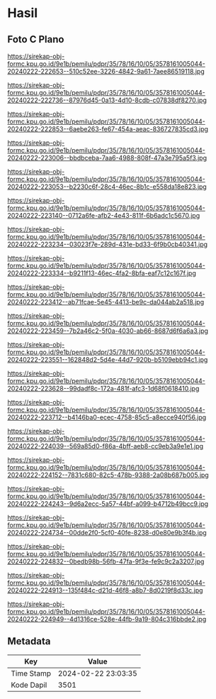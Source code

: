 # Hasil

## Foto C Plano

https://sirekap-obj-formc.kpu.go.id/9e1b/pemilu/pdpr/35/78/16/10/05/3578161005044-20240222-222653--510c52ee-3226-4842-9a61-7aee86519118.jpg

https://sirekap-obj-formc.kpu.go.id/9e1b/pemilu/pdpr/35/78/16/10/05/3578161005044-20240222-222736--87976d45-0a13-4d10-8cdb-c07838df8270.jpg

https://sirekap-obj-formc.kpu.go.id/9e1b/pemilu/pdpr/35/78/16/10/05/3578161005044-20240222-222853--6aebe263-fe67-454a-aeac-836727835cd3.jpg

https://sirekap-obj-formc.kpu.go.id/9e1b/pemilu/pdpr/35/78/16/10/05/3578161005044-20240222-223006--bbdbceba-7aa6-4988-808f-47a3e795a5f3.jpg

https://sirekap-obj-formc.kpu.go.id/9e1b/pemilu/pdpr/35/78/16/10/05/3578161005044-20240222-223053--b2230c6f-28c4-46ec-8b1c-e558da18e823.jpg

https://sirekap-obj-formc.kpu.go.id/9e1b/pemilu/pdpr/35/78/16/10/05/3578161005044-20240222-223140--0712a6fe-afb2-4e43-811f-6b6adc1c5670.jpg

https://sirekap-obj-formc.kpu.go.id/9e1b/pemilu/pdpr/35/78/16/10/05/3578161005044-20240222-223234--03023f7e-289d-431e-bd33-6f9b0cb40341.jpg

https://sirekap-obj-formc.kpu.go.id/9e1b/pemilu/pdpr/35/78/16/10/05/3578161005044-20240222-223334--b9211f13-46ec-4fa2-8bfa-eaf7c12c167f.jpg

https://sirekap-obj-formc.kpu.go.id/9e1b/pemilu/pdpr/35/78/16/10/05/3578161005044-20240222-223412--ab71fcae-5e45-4413-be9c-da044ab2a518.jpg

https://sirekap-obj-formc.kpu.go.id/9e1b/pemilu/pdpr/35/78/16/10/05/3578161005044-20240222-223459--7b2a46c2-5f0a-4030-ab66-8687d6f6a6a3.jpg

https://sirekap-obj-formc.kpu.go.id/9e1b/pemilu/pdpr/35/78/16/10/05/3578161005044-20240222-223551--162848d2-5d4e-44d7-920b-b5109ebb94c1.jpg

https://sirekap-obj-formc.kpu.go.id/9e1b/pemilu/pdpr/35/78/16/10/05/3578161005044-20240222-223628--99dadf8c-172a-481f-afc3-1d68f0618410.jpg

https://sirekap-obj-formc.kpu.go.id/9e1b/pemilu/pdpr/35/78/16/10/05/3578161005044-20240222-223712--b4146ba0-ecec-4758-85c5-a8ecce940f56.jpg

https://sirekap-obj-formc.kpu.go.id/9e1b/pemilu/pdpr/35/78/16/10/05/3578161005044-20240222-224039--569a85d0-f86a-4bff-aeb8-cc9eb3a9e1e1.jpg

https://sirekap-obj-formc.kpu.go.id/9e1b/pemilu/pdpr/35/78/16/10/05/3578161005044-20240222-224152--7831c680-82c5-478b-9388-2a08b687b005.jpg

https://sirekap-obj-formc.kpu.go.id/9e1b/pemilu/pdpr/35/78/16/10/05/3578161005044-20240222-224243--9d6a2ecc-5a57-44bf-a099-b4712b49bcc9.jpg

https://sirekap-obj-formc.kpu.go.id/9e1b/pemilu/pdpr/35/78/16/10/05/3578161005044-20240222-224734--00dde2f0-5cf0-40fe-8238-d0e80e9b3f4b.jpg

https://sirekap-obj-formc.kpu.go.id/9e1b/pemilu/pdpr/35/78/16/10/05/3578161005044-20240222-224832--0bedb98b-56fb-47fa-9f3e-fe9c9c2a3207.jpg

https://sirekap-obj-formc.kpu.go.id/9e1b/pemilu/pdpr/35/78/16/10/05/3578161005044-20240222-224913--135f484c-d21d-46f8-a8b7-8d0219f8d33c.jpg

https://sirekap-obj-formc.kpu.go.id/9e1b/pemilu/pdpr/35/78/16/10/05/3578161005044-20240222-224949--4d1316ce-528e-44fb-9a19-804c316bbde2.jpg


## Metadata

| Key        | Value               |
| ---------- | ------------------- |
| Time Stamp | 2024-02-22 23:03:35 |
| Kode Dapil | 3501                |



